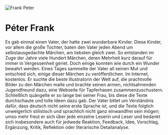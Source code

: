 ﻿![Frank Peter](images/fp.jpg)

# Péter Frank

Es gab einmal einen Vater, der hatte zwei wunderbare Kinder.
Diese Kinder, vor allem die große Tochter, baten den Vater jeden Abend um selbstausgedachte Märchen, am liebsten gleich zwei.
So entstanden im Zuge der Jahre viele Hundert Märchen, deren Mehrheit kurz darauf für immer in Vergessenheit geriet. Doch einige konnten wie durch ein Wunder bewahrt werden.
Eines Tages sammelte der Vater all seinen Mut und entschied sich, einige dieser Märchen zu veröffentlichen. 
Im Internet, kostenlos.
Er suchte die beste Illustratorin der Welt auf, die prachtvolle Bilder zu den Märchen malte und brachte seinen armen, nichtsahnenden Jugendfreund dazu, eine Webseite für Tapferhasen zusammenzuschustern. 
Schließlich quängelte er so lange bei seiner Frau, bis diese die Texte durchschaute und tolle Ideen dazu gab. 
Der Vater bittet um Verständnis dafür, dass deutsch nicht seine erste Sprache ist, und die Texte folglich unweigerlich stilistisch und sprachlich nicht ganz einwandfrei sein mögen; umso mehr freut er sich über jede einzelne Leserin und Leser und bedankt sich insbesondere auch für jedwede Reaktion, Feedback, Idee, Vorschlag, Ergänzung, Kritik, Reflektion oder literarische Detailanalyse. 
